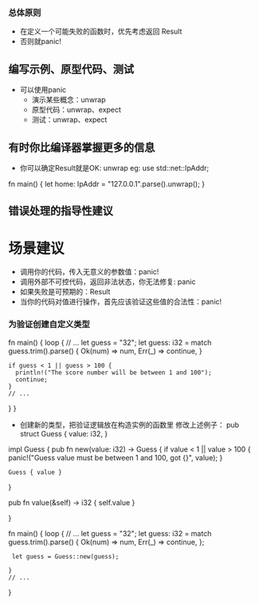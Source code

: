 ### 总体原则
- 在定义一个可能失败的函数时，优先考虑返回 Result
- 否则就panic!

## 编写示例、原型代码、测试
- 可以使用panic
  - 演示某些概念：unwrap
  - 原型代码：unwrap、expect
  - 测试：unwrap、expect

## 有时你比编译器掌握更多的信息
- 你可以确定Result就是OK: unwrap
eg: 
use std::net::IpAddr;

fn main() {
  let home: IpAddr = "127.0.0.1".parse().unwrap();
}

## 错误处理的指导性建议
# 场景建议
- 调用你的代码，传入无意义的参数值：panic!
- 调用外部不可控代码，返回非法状态，你无法修复: panic
- 如果失败是可预期的：Result
- 当你的代码对值进行操作，首先应该验证这些值的合法性：panic!

### 为验证创建自定义类型
fn main() {
  loop {
    // ...
    let guess = "32";
    let guess: i32 = match guess.trim().parse() {
      Ok(num) => num,
      Err(_) => continue,
    }

    if guess < 1 || guess > 100 {
      println!("The score number will be between 1 and 100");
      continue;
    }
    // ...
  }
}

- 创建新的类型，把验证逻辑放在构造实例的函数里
修改上述例子：
pub struct Guess {
  value: i32,
}

impl Guess {
  pub fn new(value: i32) -> Guess {
    if value < 1 || value > 100 {
      panic!("Guess value must be between 1 and 100, got {}", value);
    }

    Guess { value }
  }

  pub fn value(&self) -> i32 {
    self.value
  }

}


fn main() {
  loop {
    // ...
    let guess = "32";
    let guess: i32 = match guess.trim().parse() {
      Ok(num) => num,
      Err(_) => continue,
    };

     let guess = Guess::new(guess);

    }
    // ...
  }
